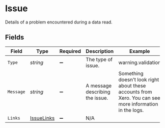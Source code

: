 # Issue

Details of a problem encountered during a data read.


## Fields

| Field                                                                                                  | Type                                                                                                   | Required                                                                                               | Description                                                                                            | Example                                                                                                |
| ------------------------------------------------------------------------------------------------------ | ------------------------------------------------------------------------------------------------------ | ------------------------------------------------------------------------------------------------------ | ------------------------------------------------------------------------------------------------------ | ------------------------------------------------------------------------------------------------------ |
| `Type`                                                                                                 | *string*                                                                                               | :heavy_minus_sign:                                                                                     | The type of issue.                                                                                     | warning.validation                                                                                     |
| `Message`                                                                                              | *string*                                                                                               | :heavy_minus_sign:                                                                                     | A message describing the issue.                                                                        | Something doesn't look right about these accounts from Xero. You can see more information in the logs. |
| `Links`                                                                                                | [IssueLinks](../../Models/Components/IssueLinks.md)                                                    | :heavy_minus_sign:                                                                                     | N/A                                                                                                    |                                                                                                        |